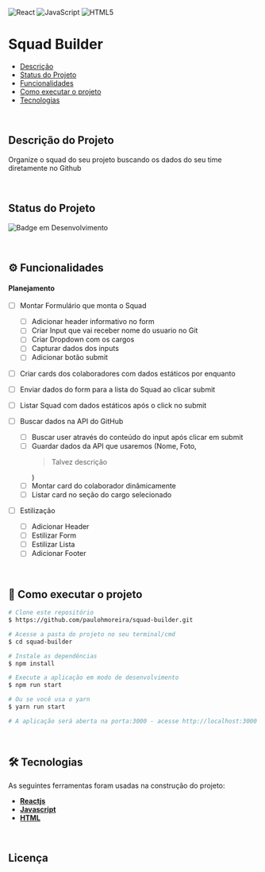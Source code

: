 ![React](https://img.shields.io/badge/react-%2320232a.svg?style=for-the-badge&logo=react&logoColor=%2361DAFB)
![JavaScript](https://img.shields.io/badge/javascript-%23323330.svg?style=for-the-badge&logo=javascript&logoColor=%23F7DF1E)
![HTML5](https://img.shields.io/badge/html5-%23E34F26.svg?style=for-the-badge&logo=html5&logoColor=white)

# Squad Builder

- [Descrição](#descrição-do-projeto)
- [Status do Projeto](#status-do-projeto)
- [Funcionalidades](#⚙️-funcionalidades)
- [Como executar o projeto](#🚀-como-executar-o-projeto)
- [Tecnologias](#🛠-tecnologias)

<br>

## Descrição do Projeto

Organize o squad do seu projeto buscando os dados do seu time diretamente no Github

<br>

## Status do Projeto

![Badge em Desenvolvimento](http://img.shields.io/static/v1?label=STATUS&message=EM%20DESENVOLVIMENTO&color=GREEN&style=for-the-badge)

<br>

## ⚙️ Funcionalidades

#### Planejamento

- [ ] Montar Formulário que monta o Squad

  - [ ] Adicionar header informativo no form
  - [ ] Criar Input que vai receber nome do usuario no Git
  - [ ] Criar Dropdown com os cargos
  - [ ] Capturar dados dos inputs
  - [ ] Adicionar botão submit

- [ ] Criar cards dos colaboradores com dados estáticos por enquanto
- [ ] Enviar dados do form para a lista do Squad ao clicar submit
- [ ] Listar Squad com dados estáticos após o click no submit

- [ ] Buscar dados na API do GitHub

  - [ ] Buscar user através do conteúdo do input após clicar em submit
  - [ ] Guardar dados da API que usaremos (Nome, Foto, <blockquote>Talvez descrição</blockquote>)
  - [ ] Montar card do colaborador dinâmicamente
  - [ ] Listar card no seção do cargo selecionado

- [ ] Estilização
  - [ ] Adicionar Header
  - [ ] Estilizar Form
  - [ ] Estilizar Lista
  - [ ] Adicionar Footer

<br>

## 🚀 Como executar o projeto

```bash
# Clone este repositório
$ https://github.com/paulohmoreira/squad-builder.git

# Acesse a pasta do projeto no seu terminal/cmd
$ cd squad-builder

# Instale as dependências
$ npm install

# Execute a aplicação em modo de desenvolvimento
$ npm run start

# Ou se você usa o yarn
$ yarn run start

# A aplicação será aberta na porta:3000 - acesse http://localhost:3000
```

<br>

## 🛠 Tecnologias

As seguintes ferramentas foram usadas na construção do projeto:

- **[Reactjs](https://pt-br.reactjs.org/)**
- **[Javascript](https://developer.mozilla.org/en-US/docs/Web/JavaScript)**
- **[HTML](https://developer.mozilla.org/en-US/docs/Web/HTML)**

<br>

## Licença

